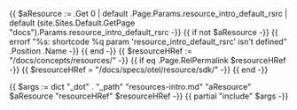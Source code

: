 {{ $aResource := .Get 0 |
  default .Page.Params.resource_intro_default_rsrc |
  default (site.Sites.Default.GetPage "docs").Params.resource_intro_default_rsrc
-}}
{{ if not $aResource -}}
  {{ errorf "%s: shortcode %q param 'resource_intro_default_rsrc' isn't defined" .Position .Name -}}
{{ end -}}
{{ $resourceHRef := "/docs/concepts/resources/" -}}
{{ if eq .Page.RelPermalink $resourceHRef -}}
  {{ $resourceHRef = "/docs/specs/otel/resource/sdk/" -}}
{{ end -}}

{{ $args := dict
  "_dot" .
  "_path" "resources-intro.md"
  "aResource" $aResource
  "resourceHRef" $resourceHRef
-}}
{{ partial "include" $args -}}
